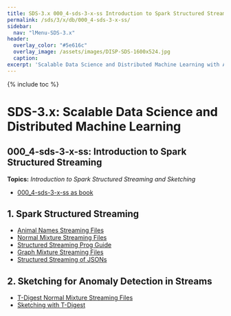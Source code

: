 ```yaml
---
title: SDS-3.x 000_4-sds-3-x-ss Introduction to Spark Structured Streaming
permalink: /sds/3/x/db/000_4-sds-3-x-ss/
sidebar:
  nav: "lMenu-SDS-3.x"
header:
  overlay_color: "#5e616c"
  overlay_image: /assets/images/DISP-SDS-1600x524.jpg
  caption: 
excerpt: 'Scalable Data Science and Distributed Machine Learning with Apache Spark 3.x and 2.x.<br />Introduction<br /><br />{::nomarkdown}<iframe style="display: inline-block;" src="https://ghbtns.com/github-btn.html?user=lamastex&repo=scalable-data-science&type=star&count=true&size=large" frameborder="0" scrolling="0" width="160px" height="30px"></iframe> <iframe style="display: inline-block;" src="https://ghbtns.com/github-btn.html?user=lamastex&repo=scalable-data-science&type=fork&count=true&size=large" frameborder="0" scrolling="0" width="158px" height="30px"></iframe>{:/nomarkdown}'
---
```


{% include toc %}

# SDS-3.x: Scalable Data Science and Distributed Machine Learning

## 000_4-sds-3-x-ss: Introduction to Spark Structured Streaming


**Topics:** *Introduction to Spark Structured Streaming and Sketching* 

- [000_4-sds-3-x-ss as book](https://lamastex.github.io/ScaDaMaLe/000_4-sds-3-x-ss/)

## 1. Spark Structured Streaming

*  [Animal Names Streaming Files](037a_AnimalNamesStructStreamingFiles/)
*  [Normal Mixture Streaming Files](037b_Mix2NormalsStructStreamingFiles/)
*  [Structured Streaming Prog Guide](038_StructuredStreamingProgGuide/)
*  [Graph Mixture Streaming Files](037c_Mix2RandomGraphStructStreamingFiles/)
*  [Structured Streaming of JSONs](039_StructuredStreamingFromJSONFileStream/)

## 2. Sketching for Anomaly Detection in Streams

*  [T-Digest Normal Mixture Streaming Files](040a_TDigestInputStream/)
*  [Sketching with T-Digest](041_SketchingWithTDigest/)

<!--
*  [Streaming with T-Digest](db/042_streamingWithTDigest/)
*  [042_streamingWithTDigest_TODO](042_streamingWithTDigest_TODO)
-->
